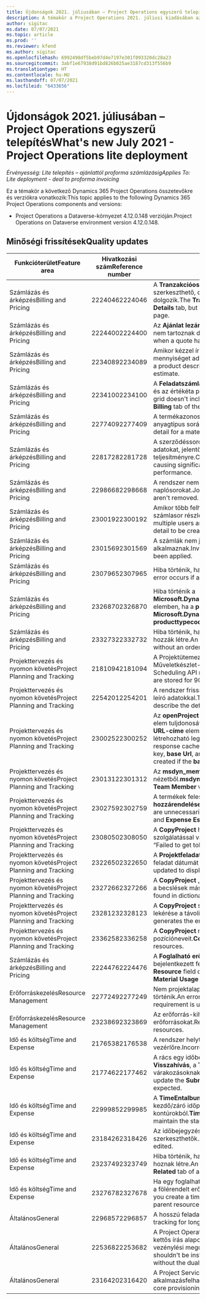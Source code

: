 ```yaml
---
title: Újdonságok 2021. júliusában – Project Operations egyszerű telepítés
description: A témakör a Project Operations 2021. júliusi kiadásában az egyszerű telepítésben elérhető minőségi frissítésekkel kapcsolatban nyújt tájékoztatást.
author: sigitac
ms.date: 07/07/2021
ms.topic: article
ms.prod: ''
ms.reviewer: kfend
ms.author: sigitac
ms.openlocfilehash: 6992498df5beb97d4e7197e301f093320dc28a23
ms.sourcegitcommit: 3abf1e67938d91bd826b025ae3187cd313f556b9
ms.translationtype: HT
ms.contentlocale: hu-HU
ms.lasthandoff: 07/07/2021
ms.locfileid: "6433656"
---
```

# <a name="whats-new-july-2021---project-operations-lite-deployment"></a><span data-ttu-id="d5d0b-103">Újdonságok 2021. júliusában – Project Operations egyszerű telepítés</span><span class="sxs-lookup"><span data-stu-id="d5d0b-103">What's new July 2021 - Project Operations lite deployment</span></span>

<span data-ttu-id="d5d0b-104">_Érvényesség: Lite telepítés – ajánlattól proforma számlázásig_</span><span class="sxs-lookup"><span data-stu-id="d5d0b-104">_Applies To: Lite deployment - deal to proforma invoicing_</span></span>

<span data-ttu-id="d5d0b-105">Ez a témakör a következő Dynamics 365 Project Operations összetevőkre és verziókra vonatkozik:</span><span class="sxs-lookup"><span data-stu-id="d5d0b-105">This topic applies to the following Dynamics 365 Project Operations components and versions:</span></span>

  - <span data-ttu-id="d5d0b-106">Project Operations a Dataverse-környezet 4.12.0.148 verzióján.</span><span class="sxs-lookup"><span data-stu-id="d5d0b-106">Project Operations on Dataverse environment version 4.12.0.148.</span></span>

## <a name="quality-updates"></a><span data-ttu-id="d5d0b-107">Minőségi frissítések</span><span class="sxs-lookup"><span data-stu-id="d5d0b-107">Quality updates</span></span>
| <span data-ttu-id="d5d0b-108">**Funkcióterület**</span><span class="sxs-lookup"><span data-stu-id="d5d0b-108">**Feature area**</span></span>              | <span data-ttu-id="d5d0b-109">**Hivatkozási szám**</span><span class="sxs-lookup"><span data-stu-id="d5d0b-109">**Reference number**</span></span> | <span data-ttu-id="d5d0b-110">**Minőségi frissítés**</span><span class="sxs-lookup"><span data-stu-id="d5d0b-110">**Quality update**</span></span>                                                                                                                                                                                             |
|-------------------------------|----------------------|----------------------------------------------------------------------------------------------------------------------------------------------------------------------------------------------------------------|
| <span data-ttu-id="d5d0b-111">Számlázás és árképzés</span><span class="sxs-lookup"><span data-stu-id="d5d0b-111">Billing and Pricing</span></span>           | <span data-ttu-id="d5d0b-112">2224046</span><span class="sxs-lookup"><span data-stu-id="d5d0b-112">2224046</span></span>              | <span data-ttu-id="d5d0b-113">A **Tranzakcióosztály** mező az **Árajánlatsor részletei** lapon szerkeszthető, de zárolva van, ha az **Árajánlatsor részletei** oldalról dolgozik.</span><span class="sxs-lookup"><span data-stu-id="d5d0b-113">The **Transaction Class** field is editable on the **Quote Line Details** tab, but is locked if you are working from the **Quote Line Details** page.</span></span>                                                                     |
| <span data-ttu-id="d5d0b-114">Számlázás és árképzés</span><span class="sxs-lookup"><span data-stu-id="d5d0b-114">Billing and Pricing</span></span>           | <span data-ttu-id="d5d0b-115">2224400</span><span class="sxs-lookup"><span data-stu-id="d5d0b-115">2224400</span></span>              | <span data-ttu-id="d5d0b-116">Az **Ajánlat lezárása megnyertként** művelet sikertelen, ha az ajánlathoz nem tartoznak dátummérföldkövek.</span><span class="sxs-lookup"><span data-stu-id="d5d0b-116">The **Close Quote As Won** action fails when a quote has no date milestones.</span></span>                                                                                                                                    |
| <span data-ttu-id="d5d0b-117">Számlázás és árképzés</span><span class="sxs-lookup"><span data-stu-id="d5d0b-117">Billing and Pricing</span></span>           | <span data-ttu-id="d5d0b-118">2234089</span><span class="sxs-lookup"><span data-stu-id="d5d0b-118">2234089</span></span>              | <span data-ttu-id="d5d0b-119">Amikor kézzel ír be egy termékleírást, a rendszer törli a adatokat, miután mennyiséget adott meg egy anyagbecsléshez.</span><span class="sxs-lookup"><span data-stu-id="d5d0b-119">When you manually enter a product description, it's cleared after you enter a quantity for a material estimate.</span></span>                                                                                                                         |
| <span data-ttu-id="d5d0b-120">Számlázás és árképzés</span><span class="sxs-lookup"><span data-stu-id="d5d0b-120">Billing and Pricing</span></span>           | <span data-ttu-id="d5d0b-121">2234100</span><span class="sxs-lookup"><span data-stu-id="d5d0b-121">2234100</span></span>              | <span data-ttu-id="d5d0b-122">A **Feladatszámlázás beállítás** rács nem tartalmazza az **Anyag** oszlopot és az értékéta projekt **Feladat számlázása** lapján.</span><span class="sxs-lookup"><span data-stu-id="d5d0b-122">The **Task Billing Setup** grid doesn't include the **Material** column and it's value on the **Task Billing** tab of the project.</span></span>                                                                                                       |
| <span data-ttu-id="d5d0b-123">Számlázás és árképzés</span><span class="sxs-lookup"><span data-stu-id="d5d0b-123">Billing and Pricing</span></span>           | <span data-ttu-id="d5d0b-124">2277409</span><span class="sxs-lookup"><span data-stu-id="d5d0b-124">2277409</span></span>              | <span data-ttu-id="d5d0b-125">A termékazonosító nem érhető el a szerződéssor-részleteiben egy anyagtípus sorához.</span><span class="sxs-lookup"><span data-stu-id="d5d0b-125">The product ID isn't available on the contract line detail for a material type line.</span></span>                                                                                                                                        |
| <span data-ttu-id="d5d0b-126">Számlázás és árképzés</span><span class="sxs-lookup"><span data-stu-id="d5d0b-126">Billing and Pricing</span></span>           | <span data-ttu-id="d5d0b-127">2281728</span><span class="sxs-lookup"><span data-stu-id="d5d0b-127">2281728</span></span>              | <span data-ttu-id="d5d0b-128">A szerződéssorok létrehozása szükségtelenül újraértékeli a tényleges adatokat, jelentősen növelve az adatok mennyiségét, ami hatással van a teljesítményre.</span><span class="sxs-lookup"><span data-stu-id="d5d0b-128">Creating a contract line unnecessarily reevaluates actuals causing significant increases in data volume, which impacts performance.</span></span>                                                                                |
| <span data-ttu-id="d5d0b-129">Számlázás és árképzés</span><span class="sxs-lookup"><span data-stu-id="d5d0b-129">Billing and Pricing</span></span>           | <span data-ttu-id="d5d0b-130">2298668</span><span class="sxs-lookup"><span data-stu-id="d5d0b-130">2298668</span></span>              | <span data-ttu-id="d5d0b-131">A rendszer nem távolítja el a visszahívott és törölt kiadásokhoz társított naplósorokat.</span><span class="sxs-lookup"><span data-stu-id="d5d0b-131">Journal lines associated to a recalled and deleted expense aren't removed.</span></span>                                                                                                                                     |
| <span data-ttu-id="d5d0b-132">Számlázás és árképzés</span><span class="sxs-lookup"><span data-stu-id="d5d0b-132">Billing and Pricing</span></span>           | <span data-ttu-id="d5d0b-133">2300192</span><span class="sxs-lookup"><span data-stu-id="d5d0b-133">2300192</span></span>              | <span data-ttu-id="d5d0b-134">Amikor több felhasználó szerkeszt egy számlát, lehetséges, egy új számlasor részleteinek léterhozása egy megerősített számlán.</span><span class="sxs-lookup"><span data-stu-id="d5d0b-134">When multiple users are editing an invoice, it's possible for a new invoice line detail to be created on a confirmed invoice.</span></span>                                                                                   |
| <span data-ttu-id="d5d0b-135">Számlázás és árképzés</span><span class="sxs-lookup"><span data-stu-id="d5d0b-135">Billing and Pricing</span></span>           | <span data-ttu-id="d5d0b-136">2301569</span><span class="sxs-lookup"><span data-stu-id="d5d0b-136">2301569</span></span>              | <span data-ttu-id="d5d0b-137">A számlák nem javíthatók, ha egy 0\$ összegű foglalót alkalmaznak.</span><span class="sxs-lookup"><span data-stu-id="d5d0b-137">Invoices can't be corrected if a \$0 amount retainer has been applied.</span></span>                                                                                                                                        |
| <span data-ttu-id="d5d0b-138">Számlázás és árképzés</span><span class="sxs-lookup"><span data-stu-id="d5d0b-138">Billing and Pricing</span></span>           | <span data-ttu-id="d5d0b-139">2307965</span><span class="sxs-lookup"><span data-stu-id="d5d0b-139">2307965</span></span>              | <span data-ttu-id="d5d0b-140">Hiba történik, ha egy kategóriaárat hiányzó értékekkel hoznak létre.</span><span class="sxs-lookup"><span data-stu-id="d5d0b-140">An error occurs if a category price is created with missing values.</span></span>                                                                                                                           |
| <span data-ttu-id="d5d0b-141">Számlázás és árképzés</span><span class="sxs-lookup"><span data-stu-id="d5d0b-141">Billing and Pricing</span></span>           | <span data-ttu-id="d5d0b-142">2326870</span><span class="sxs-lookup"><span data-stu-id="d5d0b-142">2326870</span></span>              | <span data-ttu-id="d5d0b-143">Hiba történik a **Microsoft.Dynamics.ProjectService.Plugins.PostInvoserviceLineDelete** elemben, ha a **producttypecode** értéke null.</span><span class="sxs-lookup"><span data-stu-id="d5d0b-143">An error occurs in **Microsoft.Dynamics.ProjectService.Plugins.PostInvoiceLineDelete** if **producttypecode** is null.</span></span>                                                                            |
| <span data-ttu-id="d5d0b-144">Számlázás és árképzés</span><span class="sxs-lookup"><span data-stu-id="d5d0b-144">Billing and Pricing</span></span>           | <span data-ttu-id="d5d0b-145">2332732</span><span class="sxs-lookup"><span data-stu-id="d5d0b-145">2332732</span></span>              | <span data-ttu-id="d5d0b-146">Hiba történik, ha a szerződéssor mérföldkövét megrendeléssor nélkül hozzák létre.</span><span class="sxs-lookup"><span data-stu-id="d5d0b-146">An error occurs if a contract line milestone is created without an order line.</span></span>                                                                                                                |
| <span data-ttu-id="d5d0b-147">Projekttervezés és nyomon követés</span><span class="sxs-lookup"><span data-stu-id="d5d0b-147">Project Planning and Tracking</span></span> | <span data-ttu-id="d5d0b-148">2181094</span><span class="sxs-lookup"><span data-stu-id="d5d0b-148">2181094</span></span>              | <span data-ttu-id="d5d0b-149">A Projektütemezés API mostantól támogatja a PSS-naplókat és Műveletkészlet-naplókat, amelyek 90 napig vannak tárolva.</span><span class="sxs-lookup"><span data-stu-id="d5d0b-149">The Project Scheduling API now supports PSS Logs and Operation Set Logs which are stored for 90 days.</span></span>                                                                                                                  |
| <span data-ttu-id="d5d0b-150">Projekttervezés és nyomon követés</span><span class="sxs-lookup"><span data-stu-id="d5d0b-150">Project Planning and Tracking</span></span> | <span data-ttu-id="d5d0b-151">2254201</span><span class="sxs-lookup"><span data-stu-id="d5d0b-151">2254201</span></span>              | <span data-ttu-id="d5d0b-152">A rendszer frissíti az **Ütemezési mód** címkéjét az alapértelmezett logikát leíró adatokkal.</span><span class="sxs-lookup"><span data-stu-id="d5d0b-152">The **Schedule Mode** label is updated with details that describe the defaulting logic.</span></span>                                                                                                                                      |
| <span data-ttu-id="d5d0b-153">Projekttervezés és nyomon követés</span><span class="sxs-lookup"><span data-stu-id="d5d0b-153">Project Planning and Tracking</span></span> | <span data-ttu-id="d5d0b-154">2300252</span><span class="sxs-lookup"><span data-stu-id="d5d0b-154">2300252</span></span>              | <span data-ttu-id="d5d0b-155">Az **openProject** válasz gyorsítótára frissül, és tartalmazza a lexikális elem tuljdonosát a gyorsítótárban, az **alap URL-cím** és a **Szegmens URL-címe** elemekben, hogy a **Kérelmező URL-cím** mindig újra létrehozható legyen, ha az **alap URL-cím** megváltozik.</span><span class="sxs-lookup"><span data-stu-id="d5d0b-155">The **openProject** response cache is updated and includes the token owner in the cache key, **base Url**, and **Segment Url** so that **Request Url** can always be re-created if the **base Url** changes.</span></span> |
| <span data-ttu-id="d5d0b-156">Projekttervezés és nyomon követés</span><span class="sxs-lookup"><span data-stu-id="d5d0b-156">Project Planning and Tracking</span></span> | <span data-ttu-id="d5d0b-157">2301312</span><span class="sxs-lookup"><span data-stu-id="d5d0b-157">2301312</span></span>              | <span data-ttu-id="d5d0b-158">Az **msdyn_membershipstatus** törölve lett a **Projekt csoporttag** nézetből.</span><span class="sxs-lookup"><span data-stu-id="d5d0b-158">**msdyn_membershipstatus** has been removed from the **Project Team Member** view.</span></span>                                                                                                                                        |
| <span data-ttu-id="d5d0b-159">Projekttervezés és nyomon követés</span><span class="sxs-lookup"><span data-stu-id="d5d0b-159">Project Planning and Tracking</span></span> | <span data-ttu-id="d5d0b-160">2302759</span><span class="sxs-lookup"><span data-stu-id="d5d0b-160">2302759</span></span>              | <span data-ttu-id="d5d0b-161">A termékek feleslegesen beolvasásra kerülnek az **Erőforrás-hozzárendelések**, a **Becslések** és **Költségbecslések** lapokon.</span><span class="sxs-lookup"><span data-stu-id="d5d0b-161">Products are unnecessarily fetched on the **Resource Assignments**, **Estimates**, and **Expense Estimates** tabs.</span></span>                                                                                                        |
| <span data-ttu-id="d5d0b-162">Projekttervezés és nyomon követés</span><span class="sxs-lookup"><span data-stu-id="d5d0b-162">Project Planning and Tracking</span></span> | <span data-ttu-id="d5d0b-163">2308050</span><span class="sxs-lookup"><span data-stu-id="d5d0b-163">2308050</span></span>              | <span data-ttu-id="d5d0b-164">A **CopyProject** hibát jelez: „Sikertelen a jogkivonat lekérése a távoli szolgálatással való kommunikációhoz”.</span><span class="sxs-lookup"><span data-stu-id="d5d0b-164">**CopyProject** fails with the error, “Failed to get token to talk to remote service”.</span></span>                                                                                                                           |
| <span data-ttu-id="d5d0b-165">Projekttervezés és nyomon követés</span><span class="sxs-lookup"><span data-stu-id="d5d0b-165">Project Planning and Tracking</span></span> | <span data-ttu-id="d5d0b-166">2322650</span><span class="sxs-lookup"><span data-stu-id="d5d0b-166">2322650</span></span>              | <span data-ttu-id="d5d0b-167">A **Projektfeladat lista** nézete frissítve lett, hogy alapértelmezetten a feladat dátumát jelenítse meg.</span><span class="sxs-lookup"><span data-stu-id="d5d0b-167">The **Project Task List** view has been updated to display the date of the task by default.</span></span>                                                                                                            |
| <span data-ttu-id="d5d0b-168">Projekttervezés és nyomon követés</span><span class="sxs-lookup"><span data-stu-id="d5d0b-168">Project Planning and Tracking</span></span> | <span data-ttu-id="d5d0b-169">2327266</span><span class="sxs-lookup"><span data-stu-id="d5d0b-169">2327266</span></span>              | <span data-ttu-id="d5d0b-170">A **CopyProject** „A kulcs nem található a szótárban” hibaüzenetet generál a becslések másolásakor.</span><span class="sxs-lookup"><span data-stu-id="d5d0b-170">**CopyProject** generates the error, "Key not found in dictionary" when copying estimates.</span></span>                                                                                                      |
| <span data-ttu-id="d5d0b-171">Projekttervezés és nyomon követés</span><span class="sxs-lookup"><span data-stu-id="d5d0b-171">Project Planning and Tracking</span></span> | <span data-ttu-id="d5d0b-172">2328123</span><span class="sxs-lookup"><span data-stu-id="d5d0b-172">2328123</span></span>              | <span data-ttu-id="d5d0b-173">A **CopyProject** sikertelen a következő hibával: „Sikertelen a jogkivonat lekérése a távoli szolgálatással való kommunikációhoz”.</span><span class="sxs-lookup"><span data-stu-id="d5d0b-173">**CopyProject** generates the error, "Failed to get token to talk to remote service".</span></span>                                                                                                                          |
| <span data-ttu-id="d5d0b-174">Projekttervezés és nyomon követés</span><span class="sxs-lookup"><span data-stu-id="d5d0b-174">Project Planning and Tracking</span></span> | <span data-ttu-id="d5d0b-175">2336258</span><span class="sxs-lookup"><span data-stu-id="d5d0b-175">2336258</span></span>              | <span data-ttu-id="d5d0b-176">A **CopyProject** nem megfelelően másolja át az erőforrások pozícióneveit.</span><span class="sxs-lookup"><span data-stu-id="d5d0b-176">**CopyProject** incorrectly copies the position names of resources.</span></span>                                                                                                                                                 |
| <span data-ttu-id="d5d0b-177">Számlázás és árképzés</span><span class="sxs-lookup"><span data-stu-id="d5d0b-177">Billing and Pricing</span></span>           | <span data-ttu-id="d5d0b-178">2224476</span><span class="sxs-lookup"><span data-stu-id="d5d0b-178">2224476</span></span>              | <span data-ttu-id="d5d0b-179">A **Foglalható erőforrás** mező nem áll megfelelően alaphelyeztbe a bejelentkezett felhasználóhoz az **Anyaghasználat** lapon.</span><span class="sxs-lookup"><span data-stu-id="d5d0b-179">The **Bookable Resource** field doesn't correctly default to the logged in user on the **Material Usage** page.</span></span>                                                                                                            |
| <span data-ttu-id="d5d0b-180">Erőforráskezelés</span><span class="sxs-lookup"><span data-stu-id="d5d0b-180">Resource Management</span></span>           | <span data-ttu-id="d5d0b-181">2277249</span><span class="sxs-lookup"><span data-stu-id="d5d0b-181">2277249</span></span>              | <span data-ttu-id="d5d0b-182">Nem projektalapú erőforrás-követelmény frissítése során hiba történik.</span><span class="sxs-lookup"><span data-stu-id="d5d0b-182">An error occurs when a non-project-based resource requirement is updated.</span></span>                                                                                                            |
| <span data-ttu-id="d5d0b-183">Erőforráskezelés</span><span class="sxs-lookup"><span data-stu-id="d5d0b-183">Resource Management</span></span>           | <span data-ttu-id="d5d0b-184">2323869</span><span class="sxs-lookup"><span data-stu-id="d5d0b-184">2323869</span></span>              | <span data-ttu-id="d5d0b-185">Az erőforrás-kihasználtásg nem ismeri fel megfelelően a szűrt erőforrásokat.</span><span class="sxs-lookup"><span data-stu-id="d5d0b-185">Resource utilization doesn't correctly recognize filtered resources.</span></span>                                                                                                                                             |
| <span data-ttu-id="d5d0b-186">Idő és költség</span><span class="sxs-lookup"><span data-stu-id="d5d0b-186">Time and Expense</span></span>              | <span data-ttu-id="d5d0b-187">2176538</span><span class="sxs-lookup"><span data-stu-id="d5d0b-187">2176538</span></span>              | <span data-ttu-id="d5d0b-188">A rendszer helytelen szűrőoperátorokat alkalmaz az **Időbejegyzés** vezérlőre.</span><span class="sxs-lookup"><span data-stu-id="d5d0b-188">Incorrect filter operators are applied to the **Time Entry** control.</span></span>                                                                                                                                                   |
| <span data-ttu-id="d5d0b-189">Idő és költség</span><span class="sxs-lookup"><span data-stu-id="d5d0b-189">Time and Expense</span></span>              | <span data-ttu-id="d5d0b-190">2177462</span><span class="sxs-lookup"><span data-stu-id="d5d0b-190">2177462</span></span>              | <span data-ttu-id="d5d0b-191">A rács egy időbejegyzésének törlésekor nem frissül a **Küldés**, a **Visszahívás**, a **Törlés** és a **Bejegyzés szerkesztése** gomb állapota a várakozásoknak megfelelően.</span><span class="sxs-lookup"><span data-stu-id="d5d0b-191">Deleting a time entry in the grid doesn't update the **Submit**, **Recall**, **Delete**, and **Edit Entry** button status as expected.</span></span>                                                                                        |
| <span data-ttu-id="d5d0b-192">Idő és költség</span><span class="sxs-lookup"><span data-stu-id="d5d0b-192">Time and Expense</span></span>              | <span data-ttu-id="d5d0b-193">2299985</span><span class="sxs-lookup"><span data-stu-id="d5d0b-193">2299985</span></span>              | <span data-ttu-id="d5d0b-194">A **TimeEntalbumImportResourceAsignment** nem tartja meg a kezdő/záró időpontot a hozzárendelés-kontúrokból.</span><span class="sxs-lookup"><span data-stu-id="d5d0b-194">**TimeEntriesImportFromResourceAssignment** doesn't maintain the start/end time from the assignment contours.</span></span>                                                                                                  |
| <span data-ttu-id="d5d0b-195">Idő és költség</span><span class="sxs-lookup"><span data-stu-id="d5d0b-195">Time and Expense</span></span>              | <span data-ttu-id="d5d0b-196">2318426</span><span class="sxs-lookup"><span data-stu-id="d5d0b-196">2318426</span></span>              | <span data-ttu-id="d5d0b-197">Az időbejegyzés beküldését követően a zárolt mezők továbbra is szerkeszthetők.</span><span class="sxs-lookup"><span data-stu-id="d5d0b-197">After a time entry is submitted, locked fields can still be edited.</span></span>                                                                                                                                   |
| <span data-ttu-id="d5d0b-198">Idő és költség</span><span class="sxs-lookup"><span data-stu-id="d5d0b-198">Time and Expense</span></span>              | <span data-ttu-id="d5d0b-199">2323749</span><span class="sxs-lookup"><span data-stu-id="d5d0b-199">2323749</span></span>              | <span data-ttu-id="d5d0b-200">Hiba történik, ha egy foglalható erőforrás **Kapcsolódó** lapjáról költséget hoznak létre.</span><span class="sxs-lookup"><span data-stu-id="d5d0b-200">An error occurs when an expense is created from the **Related** tab of a bookable resource.</span></span>                                                                                                      |
| <span data-ttu-id="d5d0b-201">Idő és költség</span><span class="sxs-lookup"><span data-stu-id="d5d0b-201">Time and Expense</span></span>              | <span data-ttu-id="d5d0b-202">2327678</span><span class="sxs-lookup"><span data-stu-id="d5d0b-202">2327678</span></span>              | <span data-ttu-id="d5d0b-203">Ha egy foglalható erőforrás **Kapcsolódó** lapjáról hoz létre időbejegyzést, a fölérendelt erőforrás nem lesz átadva időbejegyzés vezérlőnek.</span><span class="sxs-lookup"><span data-stu-id="d5d0b-203">When you create a time entry from the **Related** tab of a bookable resource, the parent resource isn't passed to the time entry control.</span></span>                                                                            |
| <span data-ttu-id="d5d0b-204">Általános</span><span class="sxs-lookup"><span data-stu-id="d5d0b-204">General</span></span>                       | <span data-ttu-id="d5d0b-205">2296857</span><span class="sxs-lookup"><span data-stu-id="d5d0b-205">2296857</span></span>              | <span data-ttu-id="d5d0b-206">A hosszú feladatok előrehaladásának nyomon követése.</span><span class="sxs-lookup"><span data-stu-id="d5d0b-206">Progress tracking for long running jobs.</span></span>                                                                                                                                                                        |
| <span data-ttu-id="d5d0b-207">Általános</span><span class="sxs-lookup"><span data-stu-id="d5d0b-207">General</span></span>                       | <span data-ttu-id="d5d0b-208">2253682</span><span class="sxs-lookup"><span data-stu-id="d5d0b-208">2253682</span></span>              | <span data-ttu-id="d5d0b-209">A Project Operations kettős írású megoldását nem szabad telepíteni, ha a kettős írás alapcsolmag telkepítve van egy környezetben a kettős írású vezénylési megoldás nélkül.</span><span class="sxs-lookup"><span data-stu-id="d5d0b-209">The Project Operations dual-write solution shouldn't be installed when dual-write core is installed in an environment without the dual-write orchestration solution.</span></span>                                                |
| <span data-ttu-id="d5d0b-210">Általános</span><span class="sxs-lookup"><span data-stu-id="d5d0b-210">General</span></span>                       | <span data-ttu-id="d5d0b-211">2316420</span><span class="sxs-lookup"><span data-stu-id="d5d0b-211">2316420</span></span>              | <span data-ttu-id="d5d0b-212">A Project Service alap központi kiépítése sikertelen az alkalmazásfelhasználó részlegének megváltozása esetén.</span><span class="sxs-lookup"><span data-stu-id="d5d0b-212">Project service core provisioning fails if the application user’s business unit is changed.</span></span>                                                                                                                     |

